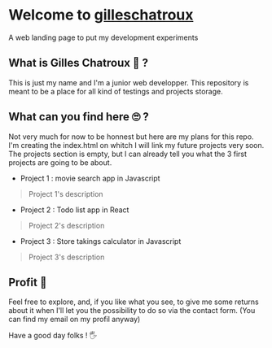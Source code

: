 # Welcome to [gilleschatroux]

A web landing page to put my development experiments

## What is Gilles Chatroux 🤔 ?

This is just my name and I'm a junior web developper.
This repository is meant to be a place for all kind of testings and projects storage.

## What can you find here 🙄 ?

Not very much for now to be honnest but here are my plans for this repo. I'm creating the index.html on whitch I will link my future projects very soon. The projects section is empty, but I can already tell you what the 3 first projects are going to be about.

- Project 1 : movie search app in Javascript
> Project 1's description
- Project 2 : Todo list app in React
> Project 2's description
- Project 3 : Store takings calculator in Javascript
> Project 3's description

## Profit 🤠

Feel free to explore, and, if you like what you see, to give me some returns about it when I'll let you the possibility to do so via the contact form.
(You can find my email on my profil anyway)

Have a good day folks ! 🖐

[//]: # (These are reference links used in the body of this note and get stripped out when the markdown processor does its job. There is no need to format nicely because it shouldn't be seen. Thanks SO - http://stackoverflow.com/questions/4823468/store-comments-in-markdown-syntax)

   [gilleschatroux]: <https://gilleschatroux.github.io>